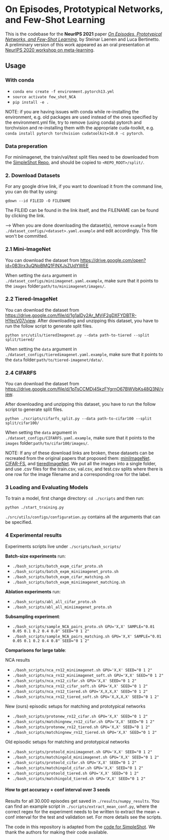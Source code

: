 # On Episodes, Prototypical Networks, and Few-Shot Learning

This is the codebase for the **NeurIPS 2021** paper *[On Episodes, Prototypical Networks, and Few-Shot Learning](https://arxiv.org/abs/2012.09831)*, by Steinar Laenen and Luca Bertinetto. A preliminary version of this work appeared as an oral presentation at [NeurIPS 2020 workshop on meta-learning](https://meta-learn.github.io/2020/).

## Usage
### With conda

* `conda env create -f environment.pytorch13.yml`
* `source activate few_shot_NCA`
* `pip install -e .`

NOTE: if you are having issues with conda while re-installing the environment, e.g. old packages are used instead of the ones specified by the environment.yml file, try to remove (using conda) pytorch and torchvision and re-installing them with the appropriate cuda-toolkit, e.g. `conda install pytorch torchvision cudatoolkit=10.0 -c pytorch`.

### Data preperation
For miniimagenet, the train/val/test split files need to be downloaded from the [SimpleShot Repo](https://github.com/mileyan/simple_shot/tree/master/split/mini), and should be copied to `<REPO_ROOT>/split/`.

### 2. Download Datasets
For any google drive link, if you want to download it from the command line, you can do that by using:
```angular2
gdown --id FILEID -O FILENAME
```
The FILEID can be found in the link itself, and the FILENAME can be found by clicking the link.

--> When you are done downloading the dataset(s), remove `example` from `./dataset_configs/<dataset>.yaml.example` and edit accordingly. This file won't be committed.

### 2.1 Mini-ImageNet
You can download the dataset from https://drive.google.com/open?id=0B3Irx3uQNoBMQ1FlNXJsZUdYWEE

When setting the `data` argument in `./dataset_configs/miniimagenet.yaml.example`, make sure that it points to the `images` folder:`path/to/miniimagenet/images/`.

### 2.2 Tiered-ImageNet
You can download the dataset from https://drive.google.com/file/d/1g1aIDy2Ar_MViF2gDXFYDBTR-HYecV07/view.
After downloading and unzipping this dataset, you have to run the follow script to generate split files.
```angular2
python src/utils/tieredImagenet.py --data path-to-tiered --split split/tiered/
```

When setting the `data` argument in `./dataset_configs/tieredimagenet.yaml.example`, make sure that it points to the `data` folder:`path/to/tiered-imagenet/data/`.

### 2.4 CIFARFS
You can download the dataset from https://drive.google.com/file/d/1pTsCCMDj45kzFYgrnO67BWVbKs48Q3NI/view.

After downloading and unzipping this dataset, you have to run the follow script to generate split files.
```angular2
python ./scripts/cifarfs_split.py --data path-to-cifar100 --split split/cifar100/
```

When setting the `data` argument in `./dataset_configs/CIFARFS.yaml.example`, make sure that it points to the `images` folder:`path/to/cifar100/images/`.

NOTE: If any of these download links are broken, these datasets can be recreated from the original papers that proposed them: [miniImageNet](https://arxiv.org/abs/1606.04080). [CIFAR-FS](https://arxiv.org/abs/1805.08136), and [tieredImageNet](https://arxiv.org/abs/1803.00676). We put all the images into a single folder, and use .csv files for the train.csv, val.csv, and test.csv splits where there is one row for the image filename and a corresponding row for the label. 

### 3 Loading and Evaluating Models

To train a model, first change directory: `cd ./scripts` and then run:

```angular2
python ./start_training.py
```

 `./src/utils/configs/configuration.py` contains all the arguments that can be specified.


### 4 Experimental results
Experiments scripts live under `./scripts/bash_scripts/`

**Batch-size experiments** run: 
* `./bash_scripts/batch_expm_cifar_proto.sh`
* `./bash_scripts/batch_expm_miniimagenet_proto.sh`
* `./bash_scripts/batch_expm_cifar_matching.sh`
* `./bash_scripts/batch_expm_miniimagenet_matching.sh`


**Ablation experiments** run: 
* `./bash_scripts/abl_all_cifar_proto.sh` 
* `./bash_scripts/abl_all_miniimagenet_proto.sh` 

**Subsampling experiment**:

* `./bash_scripts/sample_NCA_pairs_proto.sh GPU='X,X' SAMPLE="0.01 0.05 0.1 0.2 0.4 0.8" SEED="0 1 2"`
* `./bash_scripts/sample_NCA_pairs_matching.sh GPU='X,X' SAMPLE="0.01 0.05 0.1 0.2 0.4 0.8" SEED="0 1 2"`

**Comparisons for large table**:

NCA results
* `./bash_scripts/nca_rn12_miniimagenet.sh GPU='X,X' SEED="0 1 2"`
* `./bash_scripts/nca_rn12_miniimagenet_soft.sh GPU='X,X' SEED="0 1 2"`
* `./bash_scripts/nca_rn12_cifar.sh GPU='X,X' SEED="0 1 2"`
* `./bash_scripts/nca_rn12_cifar_soft.sh GPU='X,X' SEED="0 1 2"`
* `./bash_scripts/nca_rn12_tiered.sh GPU='X,X,X,X' SEED="0 1 2"`
* `./bash_scripts/nca_rn12_tiered_soft.sh GPU='X,X,X,X' SEED="0 1 2"`

New (ours) episodic setups for matching and prototypical networks
* `./bash_scripts/protonew_rn12_cifar.sh GPU='X,X' SEED="0 1 2"`
* `./bash_scripts/matchingnew_rn12_cifar.sh GPU='X,X' SEED="0 1 2"`
* `./bash_scripts/protonew_rn12_tiered.sh GPU='X,X' SEED="0 1 2"`
* `./bash_scripts/matchingnew_rn12_tiered.sh GPU='X,X' SEED="0 1 2"`

Old episodic setups for matching and prototypical networks
* `./bash_scripts/protoold_miniimagenet.sh GPU='X,X' SEED="0 1 2"`
* `./bash_scripts/matchingold_miniimagenet.sh GPU='X,X' SEED="0 1 2"`
* `./bash_scripts/protoold_cifar.sh GPU='X,X' SEED="0 1 2"`
* `./bash_scripts/matchingold_cifar.sh GPU='X,X' SEED="0 1 2"`
* `./bash_scripts/protoold_tiered.sh GPU='X,X' SEED="0 1 2"`
* `./bash_scripts/matchingold_tiered.sh GPU='X,X' SEED="0 1 2"`


#### How to get accuracy + conf interval over 3 seeds
Results for all 30.000 episodes get saved in `./results/numpy_results`. You can find an example script in `./scripts/extract_mean_conf.py`, where the correct regex for the experiment needs to be written to extract the mean + conf interval for the test and validation set. For more details see the scripts.

The code in this repository is adapted from the [code for SimpleShot](https://github.com/mileyan/simple_shot). We thank the authors for making their code available.
